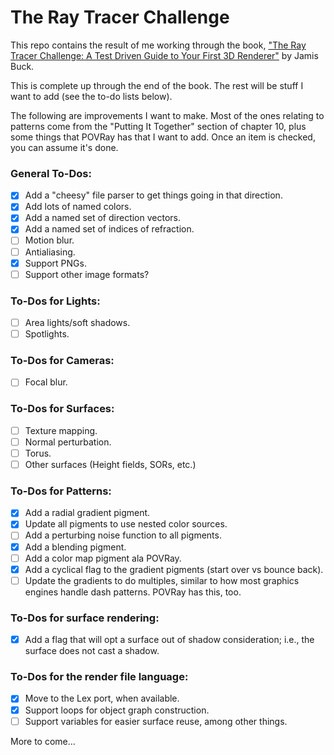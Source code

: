 # The Ray Tracer Challenge

This repo contains the result of me working through the book, ["The Ray Tracer Challenge:
A Test Driven Guide to Your First 3D Renderer"](https://www.amazon.com/Ray-Tracer-Challenge-Test-Driven-Renderer/dp/1680502719/ref=sr_1_1?crid=9PKWGDG8TT44&keywords=the+ray+tracer+challenge&qid=1697901294&sprefix=The+Ray%2Caps%2C149&sr=8-1)
by Jamis Buck.

This is complete up through the end of the book.  The rest will be stuff I want to add
(see the to-do lists below).

The following are improvements I want to make.  Most of the ones relating to patterns come
from the "Putting It Together" section of chapter 10, plus some things that POVRay has that
I want to add.  Once an item is checked, you can assume it's done.

### General To-Dos:

- [X] Add a "cheesy" file parser to get things going in that direction.
- [X] Add lots of named colors.
- [X] Add a named set of direction vectors.
- [X] Add a named set of indices of refraction.
- [ ] Motion blur.
- [ ] Antialiasing.
- [X] Support PNGs.
- [ ] Support other image formats?

### To-Dos for Lights:
- [ ] Area lights/soft shadows.
- [ ] Spotlights.

### To-Dos for Cameras:
- [ ] Focal blur.

### To-Dos for Surfaces:
- [ ] Texture mapping.
- [ ] Normal perturbation.
- [ ] Torus.
- [ ] Other surfaces (Height fields, SORs, etc.)

### To-Dos for Patterns:

- [X] Add a radial gradient pigment.
- [X] Update all pigments to use nested color sources.
- [ ] Add a perturbing noise function to all pigments.
- [X] Add a blending pigment.
- [ ] Add a color map pigment ala POVRay.
- [X] Add a cyclical flag to the gradient pigments (start over vs bounce back).
- [ ] Update the gradients to do multiples, similar to how most graphics engines
      handle dash patterns.  POVRay has this, too.

### To-Dos for surface rendering:

- [X] Add a flag that will opt a surface out of shadow consideration; i.e., the surface
      does not cast a shadow.

### To-Dos for the render file language:

- [X] Move to the Lex port, when available.
- [X] Support loops for object graph construction.
- [ ] Support variables for easier surface reuse, among other things.

More to come...
